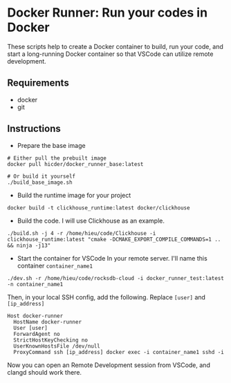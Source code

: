 # Docker Runner: Run your codes in Docker
These scripts help to create a Docker container to build, run your code, and start a long-running Docker container so that VSCode can utilize remote development.
## Requirements
* docker
* git
## Instructions
* Prepare the base image
```
# Either pull the prebuilt image
docker pull hicder/docker_runner_base:latest

# Or build it yourself
./build_base_image.sh
```
* Build the runtime image for your project
```
docker build -t clickhouse_runtime:latest docker/clickhouse
```
* Build the code. I will use Clickhouse as an example.
```
./build.sh -j 4 -r /home/hieu/code/Clickhouse -i clickhouse_runtime:latest "cmake -DCMAKE_EXPORT_COMPILE_COMMANDS=1 .. && ninja -j13"
```
* Start the container for VSCode
In your remote server. I'll name this container `container_name1`
```
./dev.sh -r /home/hieu/code/rocksdb-cloud -i docker_runner_test:latest -n container_name1
```
Then, in your local SSH config, add the following. Replace `[user]` and `[ip_address]`
```
Host docker-runner
  HostName docker-runner
  User [user]
  ForwardAgent no
  StrictHostKeyChecking no
  UserKnownHostsFile /dev/null
  ProxyCommand ssh [ip_address] docker exec -i container_name1 sshd -i
```

Now you can open an Remote Development session from VSCode, and clangd should work there.
